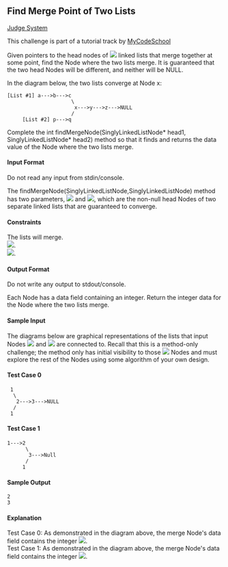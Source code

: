## Find Merge Point of Two Lists

[Judge System](https://www.hackerrank.com/challenges/find-the-merge-point-of-two-joined-linked-lists/problem)

This challenge is part of a tutorial track by [MyCodeSchool](www.youtube.com/mycodeschool)

Given pointers to the head nodes of <img src="https://latex.codecogs.com/svg.latex?\Large&space;2"> linked lists that merge together at some point, find the Node where the two lists merge. It is guaranteed that the two head Nodes will be different, and neither will be NULL.

In the diagram below, the two lists converge at Node x:
```
[List #1] a--->b--->c
                     \
                      x--->y--->z--->NULL
                     /
     [List #2] p--->q
```
Complete the int findMergeNode(SinglyLinkedListNode* head1, SinglyLinkedListNode* head2) method so that it finds and returns the data value of the Node where the two lists merge.

#### Input Format

Do not read any input from stdin/console.

The findMergeNode(SinglyLinkedListNode,SinglyLinkedListNode) method has two parameters, <img src="https://latex.codecogs.com/svg.latex?\Large&space;head1"> and <img src="https://latex.codecogs.com/svg.latex?\Large&space;head2">, which are the non-null head Nodes of two separate linked lists that are guaranteed to converge.

#### Constraints

The lists will merge.<br>
<img src="https://latex.codecogs.com/svg.latex?\Large&space;head1,head2\neq{null}">.<br>
<img src="https://latex.codecogs.com/svg.latex?\Large&space;head1\neq{head2}">.

#### Output Format

Do not write any output to stdout/console.

Each Node has a data field containing an integer. Return the integer data for the Node where the two lists merge.

#### Sample Input

The diagrams below are graphical representations of the lists that input Nodes <img src="https://latex.codecogs.com/svg.latex?\Large&space;headA"> and <img src="https://latex.codecogs.com/svg.latex?\Large&space;headB"> are connected to. Recall that this is a method-only challenge; the method only has initial visibility to those <img src="https://latex.codecogs.com/svg.latex?\Large&space;2"> Nodes and must explore the rest of the Nodes using some algorithm of your own design.

#### Test Case 0
```
 1
  \
   2--->3--->NULL
  /
 1
```
#### Test Case 1
```
1--->2
      \
       3--->Null
      /
     1
```
#### Sample Output
```
2
3
```
#### Explanation

Test Case 0: As demonstrated in the diagram above, the merge Node's data field contains the integer <img src="https://latex.codecogs.com/svg.latex?\Large&space;2">.<br>
Test Case 1: As demonstrated in the diagram above, the merge Node's data field contains the integer <img src="https://latex.codecogs.com/svg.latex?\Large&space;3">.
